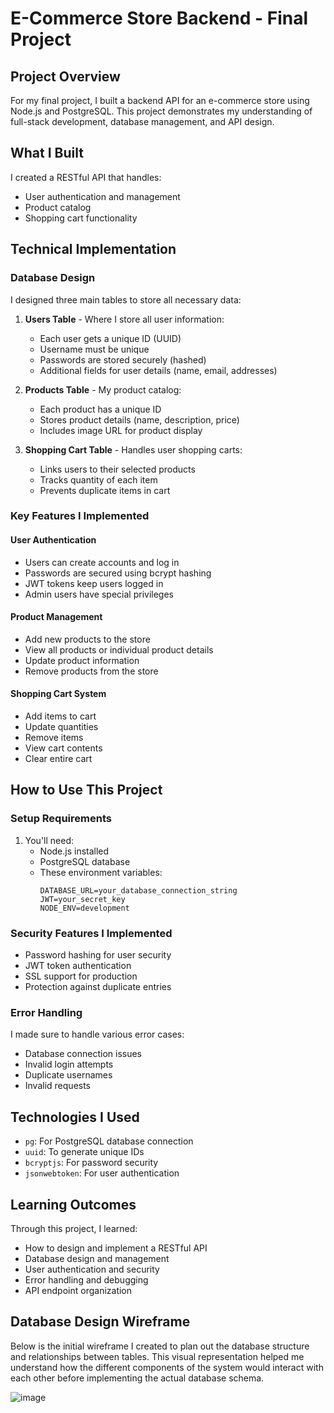 # E-Commerce Store Backend - Final Project

## Project Overview

For my final project, I built a backend API for an e-commerce store using Node.js and PostgreSQL. This project demonstrates my understanding of full-stack development, database management, and API design.

## What I Built

I created a RESTful API that handles:

- User authentication and management
- Product catalog
- Shopping cart functionality

## Technical Implementation

### Database Design

I designed three main tables to store all necessary data:

1. **Users Table** - Where I store all user information:

   - Each user gets a unique ID (UUID)
   - Username must be unique
   - Passwords are stored securely (hashed)
   - Additional fields for user details (name, email, addresses)

2. **Products Table** - My product catalog:

   - Each product has a unique ID
   - Stores product details (name, description, price)
   - Includes image URL for product display

3. **Shopping Cart Table** - Handles user shopping carts:
   - Links users to their selected products
   - Tracks quantity of each item
   - Prevents duplicate items in cart

### Key Features I Implemented

#### User Authentication

- Users can create accounts and log in
- Passwords are secured using bcrypt hashing
- JWT tokens keep users logged in
- Admin users have special privileges

#### Product Management

- Add new products to the store
- View all products or individual product details
- Update product information
- Remove products from the store

#### Shopping Cart System

- Add items to cart
- Update quantities
- Remove items
- View cart contents
- Clear entire cart

## How to Use This Project

### Setup Requirements

1. You'll need:
   - Node.js installed
   - PostgreSQL database
   - These environment variables:
     ```
     DATABASE_URL=your_database_connection_string
     JWT=your_secret_key
     NODE_ENV=development
     ```

### Security Features I Implemented

- Password hashing for user security
- JWT token authentication
- SSL support for production
- Protection against duplicate entries

### Error Handling

I made sure to handle various error cases:

- Database connection issues
- Invalid login attempts
- Duplicate usernames
- Invalid requests

## Technologies I Used

- `pg`: For PostgreSQL database connection
- `uuid`: To generate unique IDs
- `bcryptjs`: For password security
- `jsonwebtoken`: For user authentication

## Learning Outcomes

Through this project, I learned:

- How to design and implement a RESTful API
- Database design and management
- User authentication and security
- Error handling and debugging
- API endpoint organization

## Database Design Wireframe

Below is the initial wireframe I created to plan out the database structure and relationships between tables. This visual representation helped me understand how the different components of the system would interact with each other before implementing the actual database schema.

![image](https://github.com/user-attachments/assets/011b86ca-e1a2-4e1e-acb7-5b76338b0207)
